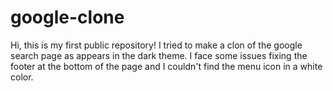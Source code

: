 # google-clone
Hi, this is my first public repository! I tried to make a clon of the google search page as appears in the dark theme.
I face some issues fixing the footer at the bottom of the page and I couldn't find the menu icon in a white color.
